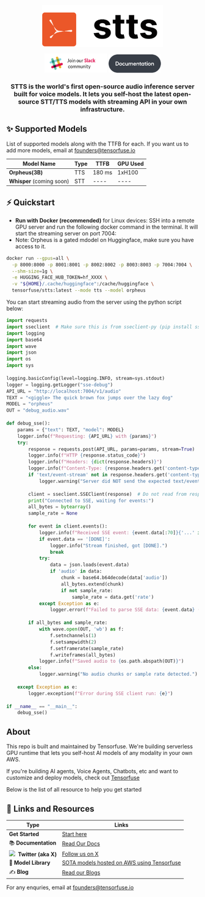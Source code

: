 <div align="center">

  <a href="https://tensorfuse.io/"><picture>
    <source media="(prefers-color-scheme: dark)" srcset="./assets/dark.png">
    <source media="(prefers-color-scheme: light)" srcset="./assets/light.png">
    <img alt="stts logo" src="./assets/light.png" height="110" style="max-width: 100%;">
  </picture></a>
  
<a href="https://join.slack.com/t/tensorfusecommunity/shared_invite/zt-30r6ik3dz-Rf7nS76vWKOu6DoKh5Cs5w"><img src="./assets/join_slack.png" width="165"></a>
<a href="https://tensorfuse.io/docs/concepts/introduction"><img src="./assets/Documentation Button.png" width="137"></a>

### STTS is the world's first open-source audio inference server built for voice models. It lets you self-host the latest open-source STT/TTS models with streaming API in your own infrastructure. 


</div>

## ✨ Supported Models

List of supported models along with the TTFB for each. If you want us to add more models, email at founders@tensorfuse.io

| Model Name | Type | TTFB | GPU Used |
|-----------|---------|--------|----------|
| **Orpheus(3B)**     | TTS | 180 ms | 1xH100 |
| **Whisper** (coming soon)     | STT | ----  | ---- |

## ⚡ Quickstart

- **Run with Docker (recommended)** for Linux devices:
SSH into a remote GPU server and run the following docker command in the terminal. It will start the streaming server on port 7004:
- Note: Orpheus is a gated mdodel on Huggingface, make sure you have access to it. 

```bash
docker run --gpus=all \
  -p 8000:8000 -p 8001:8001 -p 8002:8002 -p 8003:8003 -p 7004:7004 \
  --shm-size=1g \
  -e HUGGING_FACE_HUB_TOKEN=hf_XXXX \
  -v "${HOME}/.cache/huggingface":/cache/huggingface \
  tensorfuse/stts:latest --mode tts --model orpheus
```

You can start streaming audio from the server using the python script below:

```python
import requests
import sseclient  # Make sure this is from sseclient-py (pip install sseclient-py)
import logging
import base64
import wave
import json
import os
import sys

logging.basicConfig(level=logging.INFO, stream=sys.stdout)
logger = logging.getLogger("sse-debug")
API_URL = "http://localhost:7004/v1/audio"
TEXT = "<giggle> The quick brown fox jumps over the lazy dog"
MODEL = "orpheus"
OUT = "debug_audio.wav"

def debug_sse():
    params = {"text": TEXT, "model": MODEL}
    logger.info(f"Requesting: {API_URL} with {params}")
    try:
        response = requests.post(API_URL, params=params, stream=True)
        logger.info(f"HTTP {response.status_code}")
        logger.info(f"Headers: {dict(response.headers)}")
        logger.info(f"Content-Type: {response.headers.get('content-type','')}")
        if 'text/event-stream' not in response.headers.get('content-type', ''):
            logger.warning("Server did NOT send the expected text/event-stream Content-Type!")

        client = sseclient.SSEClient(response)  # Do not read from response first!
        print("Connected to SSE, waiting for events:")
        all_bytes = bytearray()
        sample_rate = None

        for event in client.events():
            logger.info(f"Received SSE event: {event.data[:70]}{'...' if len(event.data) > 70 else ''}")
            if event.data == '[DONE]':
                logger.info("Stream finished, got [DONE].")
                break
            try:
                data = json.loads(event.data)
                if 'audio' in data:
                    chunk = base64.b64decode(data['audio'])
                    all_bytes.extend(chunk)
                    if not sample_rate:
                        sample_rate = data.get('rate')
            except Exception as e:
                logger.error(f"Failed to parse SSE data: {event.data} ({e})")

        if all_bytes and sample_rate:
            with wave.open(OUT, 'wb') as f:
                f.setnchannels(1)
                f.setsampwidth(2)
                f.setframerate(sample_rate)
                f.writeframes(all_bytes)
            logger.info(f"Saved audio to {os.path.abspath(OUT)}")
        else:
            logger.warning("No audio chunks or sample rate detected.")

    except Exception as e:
        logger.exception(f"Error during SSE client run: {e}")

if __name__ == "__main__":
    debug_sse()
```


## About

This repo is built and maintained by Tensorfuse. We're building serverless GPU runtime that lets you self-host AI models of any modality in your own AWS. 

If you're building AI agents, Voice Agents, Chatbots, etc and want to customize and deploy models, check out [Tensorfuse](https://tensorfuse.io)

Below is the list of all resource to help you get started


## 🔗 Links and Resources
| Type                            | Links                               |
| ------------------------------- | --------------------------------------- |
| **Get Started**              | [Start here](https://app.tensorfuse.io/) |
| 📚 **Documentation**              | [Read Our Docs](https://tensorfuse.io/docs/concepts/introduction) |
| <img width="16" src="https://upload.wikimedia.org/wikipedia/commons/6/6f/Logo_of_Twitter.svg" />&nbsp; **Twitter (aka X)**              |  [Follow us on X](https://x.com/tensorfuse)|
| 🔮 **Model Library**            | [SOTA models hosted on AWS using Tensorfuse](https://tensorfuse.io/docs/guides/modality/text/llama_4)|
| ✍️ **Blog**                    | [Read our Blogs](https://tensorfuse.io/docs/blogs/blog)|


For any enquries, email at founders@tensorfuse.io



